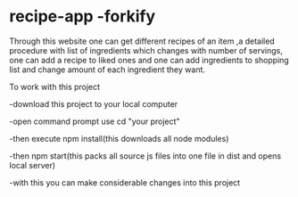 # recipe-app -forkify
Through this website one can get different recipes of an item ,a detailed procedure with list of ingredients  which changes with number of servings, one can add a recipe to liked ones and one can add ingredients to shopping list and change amount of each ingredient they want.

To work with this project

-download this project to your local computer

-open command prompt use cd "your project"

-then execute npm install(this downloads all node modules)

-then npm start(this packs all source js files into one file in dist and opens local server)

-with this you can make considerable changes into this project
